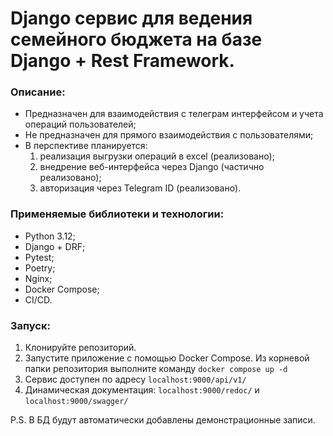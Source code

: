 # Django сервис для ведения семейного бюджета на базе Django + Rest Framework.

### Описание:
- Предназначен для взаимодействия с телеграм интерфейсом 
и учета операций пользователей;
- Не предназначен для прямого взаимодействия с пользователями;
- В перспективе планируется: 
  1. реализация выгрузки операций в excel (реализовано);
  2. внедрение веб-интерфейса через Django (частично реализовано);
  3. авторизация через Telegram ID (реализовано).

### Применяемые библиотеки и технологии:
- Python 3.12;
- Django + DRF;
- Pytest;
- Poetry;
- Nginx;
- Docker Compose;
- CI/CD.

### Запуск:
1. Клонируйте репозиторий.
2. Запустите приложение с помощью Docker Compose. 
Из корневой папки репозитория выполните команду `docker compose up -d`
3. Сервис доступен по адресу `localhost:9000/api/v1/`
4. Динамическая документация: `localhost:9000/redoc/` и 
`localhost:9000/swagger/`

P.S. В БД будут автоматически добавлены демонстрационные записи.